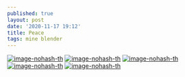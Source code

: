 ```yaml
---
published: true
layout: post
date: '2020-11-17 19:12'
title: Peace
tags: mine blender 
---
```

[![image-nohash-th](https://images.weserv.nl/?url=https://i.imgur.com/SpxY6QDb.png)](https://images.weserv.nl/?url=https://i.imgur.com/SpxY6QD.png)
[![image-nohash-th](https://images.weserv.nl/?url=https://i.imgur.com/ovmERUtb.png)](https://images.weserv.nl/?url=https://i.imgur.com/ovmERUt.png)
[![image-nohash-th](https://images.weserv.nl/?url=https://i.imgur.com/ViPqvAJb.png)](https://images.weserv.nl/?url=https://i.imgur.com/ViPqvAJ.png)
[![image-nohash-th](https://images.weserv.nl/?url=https://i.imgur.com/tBVer37b.png)](https://images.weserv.nl/?url=https://i.imgur.com/tBVer37.png)
[![image-nohash-th](https://images.weserv.nl/?url=https://i.imgur.com/38xbU6fb.png)](https://images.weserv.nl/?url=https://i.imgur.com/38xbU6f.png)
